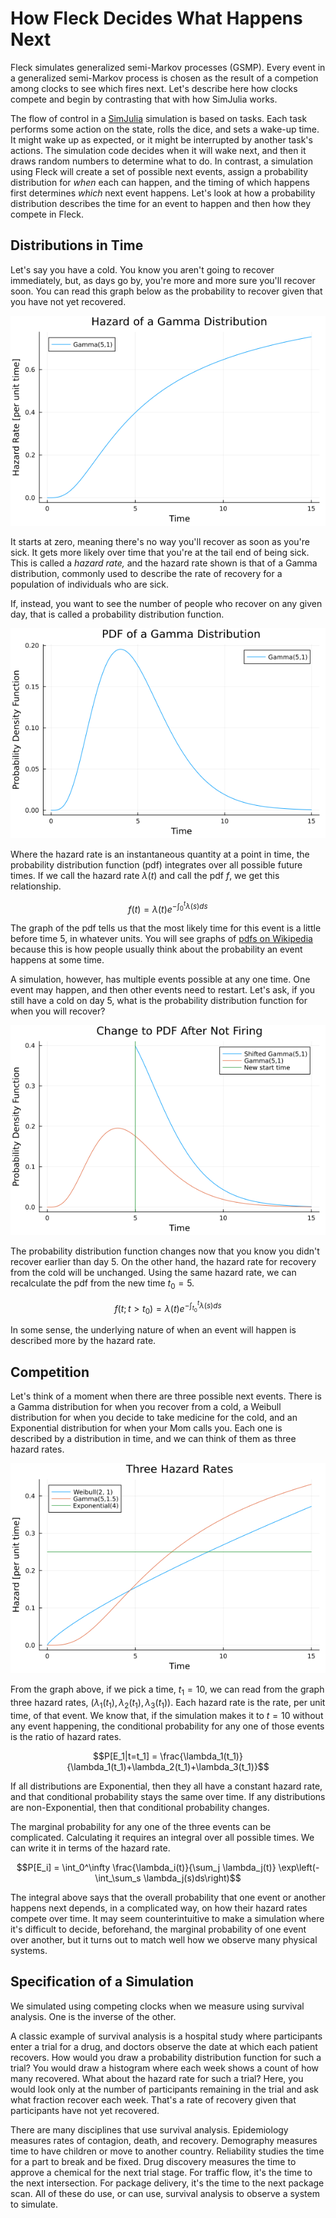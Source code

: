 # How Fleck Decides What Happens Next

Fleck simulates generalized semi-Markov processes (GSMP). Every event in a generalized semi-Markov process is chosen as the result of a competion among clocks to see which fires next. Let's describe here how clocks compete and begin by contrasting that with how SimJulia works.

The flow of control in a [SimJulia](https://simjuliajl.readthedocs.io/en/stable/welcome.html) simulation is based on tasks. Each task performs some action on the state, rolls the dice, and sets a wake-up time. It might wake up as expected, or it might be interrupted by another task's actions. The simulation code decides when it will wake next, and then it draws random numbers to determine what to do. In contrast, a simulation using Fleck will create a set of possible next events, assign a probability distribution for *when* each can happen, and the timing of which happens first determines *which* next event happens. Let's look at how a probability distribution describes the time for an event to happen and then how they compete in Fleck.

## Distributions in Time

Let's say you have a cold. You know you aren't going to recover immediately, but, as days go by, you're more and more sure you'll recover soon. You can read this graph below as the probability to recover given that you have not yet recovered.

![](assets/gammahazard.png)

It starts at zero, meaning there's no way you'll recover as soon as you're sick. It gets more likely over time that you're at the tail end of being sick. This is called a *hazard rate,* and the hazard rate shown is that of a Gamma distribution, commonly used to describe the rate of recovery for a population of individuals who are sick.

If, instead, you want to see the number of people who recover on any given day, that is called a probability distribution function.

![](assets/gammapdf.png)

Where the hazard rate is an instantaneous quantity at a point in time, the probability distribution function (pdf) integrates over all possible future times. If we call the hazard rate $\lambda(t)$ and call the pdf $f$, we get this relationship.

```math
f(t) = \lambda(t) e^{-\int_0^t \lambda(s)ds}
```

The graph of the pdf tells us that the most likely time for this event is a little before time 5, in whatever units. You will see graphs of [pdfs on Wikipedia](https://en.wikipedia.org/wiki/Gamma_distribution#/media/File:Gamma_distribution_pdf.svg) because this is how people usually think about the probability an event happens at some time.

A simulation, however, has multiple events possible at any one time. One event may happen, and then other events need to restart. Let's ask, if you still have a cold on day 5, what is the probability distribution function for when you will recover?

![](assets/shiftedgamma.png)

The probability distribution function changes now that you know you didn't recover earlier than day 5. On the other hand, the hazard rate for recovery from the cold will be unchanged. Using the same hazard rate, we can recalculate the pdf from the new time $t_0=5$.

```math
f(t;t>t_0) = \lambda(t) e^{-\int_{t_0}^t \lambda(s)ds}
```

In some sense, the underlying nature of when an event will happen is described more by the hazard rate.

## Competition

Let's think of a moment when there are three possible next events. There is a Gamma distribution for when you recover from a cold, a Weibull distribution for when you decide to take medicine for the cold, and an Exponential distribution for when your Mom calls you. Each one is described by a distribution in time, and we can think of them as three hazard rates.

![](assets/competinghazards.png)

From the graph above, if we pick a time, $t_1=10$, we can read from the graph three hazard rates, $(\lambda_1(t_1),\lambda_2(t_1), \lambda_3(t_1))$. Each hazard rate is the rate, per unit time, of that event. We know that, if the simulation makes it to $t=10$ without any event happening, the conditional probability for any one of those events is the ratio of hazard rates.

```math
P[E_1|t=t_1] = \frac{\lambda_1(t_1)}{\lambda_1(t_1)+\lambda_2(t_1)+\lambda_3(t_1)}
```

If all distributions are Exponential, then they all have a constant hazard rate, and that conditional probability stays the same over time. If any distributions are non-Exponential, then that conditional probability changes.

The marginal probability for any one of the three events can be complicated. Calculating it requires an integral over all possible times. We can write it in terms of the hazard rate.

```math
P[E_i] = \int_0^\infty \frac{\lambda_i(t)}{\sum_j \lambda_j(t)} \exp\left(-\int_\sum_s \lambda_j(s)ds\right)
```

The integral above says that the overall probability that one event or another happens next depends, in a complicated way, on how their hazard rates compete over time. It may seem counterintuitive to make a simulation where it's difficult to decide, beforehand, the marginal probability of one event over another, but it turns out to match well how we observe many physical systems.

## Specification of a Simulation

We simulated using competing clocks when we measure using survival analysis. One is the inverse of the other.

A classic example of survival analysis is a hospital study where participants enter a trial for a drug, and doctors observe the date at which each patient recovers. How would you draw a probability distribution function for such a trial? You would draw a histogram where each week shows a count of how many recovered. What about the hazard rate for such a trial? Here, you would look only at the number of participants remaining in the trial and ask what fraction recover each week. That's a rate of recovery given that participants have not yet recovered.

There are many disciplines that use survival analysis. Epidemiology measures rates of contagion, death, and recovery. Demography measures time to have children or move to another country. Reliability studies the time for a part to break and be fixed. Drug discovery measures the time to approve a chemical for the next trial stage. For traffic flow, it's the time to the next intersection. For package delivery, it's the time to the next package scan. All of these do use, or can use, survival analysis to observe a system to simulate.

